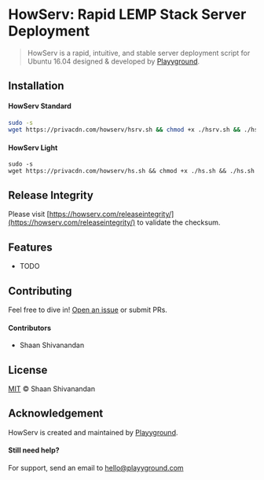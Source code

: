 # HowServ: Rapid LEMP Stack Server Deployment
>HowServ is a rapid, intuitive, and stable server deployment script for Ubuntu 16.04 designed & developed by [Playyground](https://playyground.com/).

## Installation
#### HowServ Standard
```sh
sudo -s
wget https://privacdn.com/howserv/hsrv.sh && chmod +x ./hsrv.sh && ./hsrv.sh
```

#### HowServ Light
```sha
sudo -s
wget https://privacdn.com/howserv/hs.sh && chmod +x ./hs.sh && ./hs.sh
```

## Release Integrity
Please visit [https://howserv.com/releaseintegrity/](https://howserv.com/releaseintegrity/) to validate the checksum.

## Features
- TODO

## Contributing
Feel free to dive in! [Open an issue](https://github.com/playyground/howserv/issues/new/) or submit PRs.

#### Contributors
- Shaan Shivanandan

## License
[MIT](LICENSE) © Shaan Shivanandan

## Acknowledgement
HowServ is created and maintained by [Playyground](https://playyground.com/).

#### Still need help?
For support, send an email to [hello@playyground.com](mailto:hello@playyground.com?Subject=Support%3A%20Base%20HTML5%20Boilerplate)
